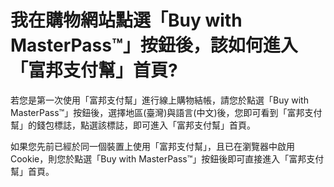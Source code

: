 # 我在購物網站點選「Buy with MasterPass™」按鈕後，該如何進入「富邦支付幫」首頁?

若您是第一次使用「富邦支付幫」進行線上購物結帳，請您於點選「Buy with MasterPass™」按鈕後，選擇地區(臺灣)與語言(中文)後，您即可看到「富邦支付幫」的錢包標誌，點選該標誌，即可進入「富邦支付幫」首頁。

如果您先前已經於同一個裝置上使用「富邦支付幫」，且已在瀏覽器中啟用 Cookie，則您於點選「Buy with MasterPass™」按鈕後即可直接進入「富邦支付幫」首頁。
